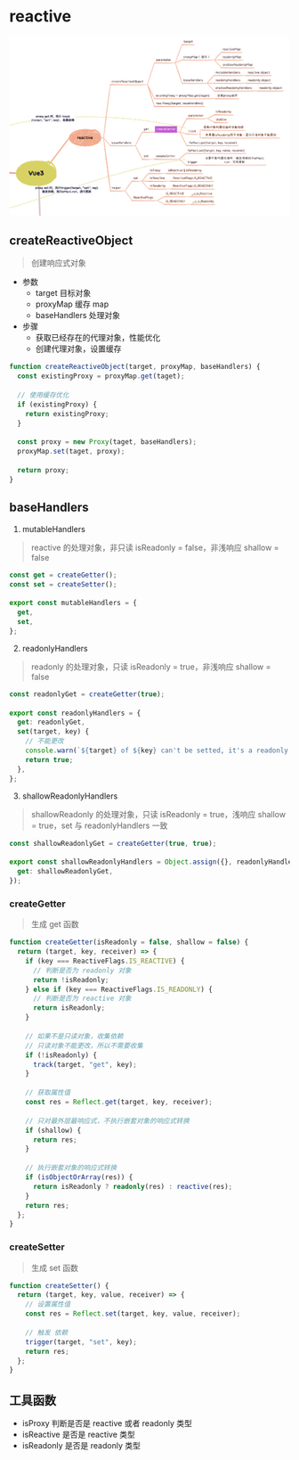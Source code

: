 # reactive

![思维导图](./imgs/reactive.png)

## createReactiveObject

> 创建响应式对象

- 参数
  - target 目标对象
  - proxyMap 缓存 map
  - baseHandlers 处理对象
- 步骤
  - 获取已经存在的代理对象，性能优化
  - 创建代理对象，设置缓存

```ts
function createReactiveObject(target, proxyMap, baseHandlers) {
  const existingProxy = proxyMap.get(taget);

  // 使用缓存优化
  if (existingProxy) {
    return existingProxy;
  }

  const proxy = new Proxy(taget, baseHandlers);
  proxyMap.set(taget, proxy);

  return proxy;
}
```

## baseHandlers

1. mutableHandlers

> reactive 的处理对象，非只读 isReadonly = false，非浅响应 shallow = false

```ts
const get = createGetter();
const set = createSetter();

export const mutableHandlers = {
  get,
  set,
};
```

2. readonlyHandlers

> readonly 的处理对象，只读 isReadonly = true，非浅响应 shallow = false

```ts
const readonlyGet = createGetter(true);

export const readonlyHandlers = {
  get: readonlyGet,
  set(target, key) {
    // 不能更改
    console.warn(`${target} of ${key} can't be setted, it's a readonly object`);
    return true;
  },
};
```

3. shallowReadonlyHandlers

> shallowReadonly 的处理对象，只读 isReadonly = true，浅响应 shallow = true，set 与 readonlyHandlers 一致

```ts
const shallowReadonlyGet = createGetter(true, true);

export const shallowReadonlyHandlers = Object.assign({}, readonlyHandlers, {
  get: shallowReadonlyGet,
});
```

### createGetter

> 生成 get 函数

```ts
function createGetter(isReadonly = false, shallow = false) {
  return (target, key, receiver) => {
    if (key === ReactiveFlags.IS_REACTIVE) {
      // 判断是否为 readonly 对象
      return !isReadonly;
    } else if (key === ReactiveFlags.IS_READONLY) {
      // 判断是否为 reactive 对象
      return isReadonly;
    }

    // 如果不是只读对象，收集依赖
    // 只读对象不能更改，所以不需要收集
    if (!isReadonly) {
      track(target, "get", key);
    }

    // 获取属性值
    const res = Reflect.get(target, key, receiver);

    // 只对最外层最响应式，不执行嵌套对象的响应式转换
    if (shallow) {
      return res;
    }

    // 执行嵌套对象的响应式转换
    if (isObjectOrArray(res)) {
      return isReadonly ? readonly(res) : reactive(res);
    }
    return res;
  };
}
```

### createSetter

> 生成 set 函数

```ts
function createSetter() {
  return (target, key, value, receiver) => {
    // 设置属性值
    const res = Reflect.set(target, key, value, receiver);

    // 触发 依赖
    trigger(target, "set", key);
    return res;
  };
}
```

## 工具函数

- isProxy 判断是否是 reactive 或者 readonly 类型
- isReactive 是否是 reactive 类型
- isReadonly 是否是 readonly 类型

